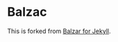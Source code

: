 # Balzac

This is forked from [Balzar for Jekyll](https://github.com/ColeTownsend/Balzac-for-Jekyll).